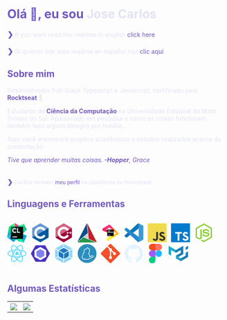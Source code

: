 <h1 style="color: #7159c1;white-space: nowrap">Olá 👋, eu sou <p style="display: inline; color: #e2e3f3">Jose Carlos</p></h1>

<h4 style="white-space: nowrap"><h3 style="color: #7159c1; display: inline">❯</h3><p style="color: #e2e3f3; display: inline"> If you want read this readme in english <a href="http://www.github.com/josefilho/josefilho/README-en.md" style="color: #7159c1; text-decoration: none;">click here</a>.</p></h4>
<h4 style="white-space: nowrap"><h3 style="color: #7159c1; display: inline">❯</h3><p style="color: #e2e3f3; display: inline"> Si quieres leer este readme en español haz <a href="http://www.github.com/josefilho/josefilho/README-es.md" style="color: #7159c1; text-decoration: none;">clic aquí</a>.</p></h4>

<h2 style="color: #7159c1">Sobre mim</h2>

<p style="color: #e2e3f3">Desenvolvedor Full-Stack Typescript e Javascript, certificado pela <strong style="color: #7159c1">Rocktseat</strong> 💜.</p>

<p style="color: #e2e3f3">Estudante de <strong style="color: #7159c1">Ciência da Computação</strong> na Universidade Estadual do Mato Grosso do Sul.
Apaixonado em pesquisa e como as coisas funcionam, também faço alguns designs por hobbie.</p>

<p style="color: #e2e3f3">Aqui você encontrará projetos acadêmicos e estudos realizados acerca da computação.</p>

<p style="color: #7159c1"><i>Tive que aprender muitas coisas.<strong> -Hopper</strong>, Grace</i></p>

<h6 style="white-space: nowrap"><h3 style="color: #7159c1; display: inline; font-size: 15px">❯</h3><p style="color: #e2e3f3; display: inline; font-size: 12px"> Confira também <a href="https://app.rocketseat.com.br/me/jose-carlos" style="color: #7159c1; text-decoration: none;" target="_blank">meu perfil</a> na plataforma da Rocketseat.</p></h6>


<h2 style="color: #7159c1">Linguagens e Ferramentas</h2>

<div style="display: flex; flex-direction: row; align-itens: center; justify-content: center">

<svg width="45" height="45" viewBox="0 0 64 64" fill="none" xmlns="http://www.w3.org/2000/svg" style="padding-right: 5px"><path d="M23 25L24.4 0L38.9 8.1L23 25Z" fill="url(#paint0_linear)"/><path d="M23 25.0001L23.9 9.5001L38.9 8.1001L23 25.0001Z" fill="url(#paint1_linear)"/><path d="M23 25L23.9 9.7L24.4 0L5.9 11.6L0 47.1L23 25Z" fill="#00FF6A"/><path d="M23 25L23.9 9.5L5.90002 11.6L12.4 35.3L23 25Z" fill="url(#paint2_linear)"/><path d="M23 25L24.4 0L5.90002 11.6L12.4 35.3L23 25Z" fill="url(#paint3_linear)"/><path d="M23 24.5L21.7 47.4L37.9 60.5L53.9 64L64 41.2L23 24.5Z" fill="url(#paint4_linear)"/><path d="M48.9 40.4999L34.7 31.7999L36.5 29.8999L64 41.1999L48.9 40.4999Z" fill="url(#paint5_linear)"/><path d="M48.9 40.5L37.9 60.5L53.9 64L64 41.2L48.9 40.5Z" fill="url(#paint6_linear)"/><path d="M22.4 32.5L21.7 47.4L37.9 60.5L22.4 32.5Z" fill="url(#paint7_linear)"/><path d="M22.9 33.7998L53.9 63.9998L37.9 60.4998L22.9 33.7998Z" fill="url(#paint8_linear)"/><path d="M22.9 33.7998L53.9 63.9998L37.9 60.4998L22.9 33.7998Z" fill="url(#paint9_linear)"/><path d="M0 47.1001L23 25.0001L5.9 11.6001L0 47.1001Z" fill="url(#paint10_linear)"/><path d="M0 47.1001L16.9 30.1001L5.9 11.6001L0 47.1001Z" fill="url(#paint11_linear)"/><path d="M64 22.0999L54.5 2.3999L38.9 8.0999L0 47.0999L20.8 62.1999L64 22.0999Z" fill="url(#paint12_linear)"/><path d="M22.6 33.7002L21.7 47.4002L29.7 53.9002L32.7 51.1002L22.6 33.7002Z" fill="url(#paint13_linear)"/><path d="M0 47.1001L22.5 33.6001L20.8 62.2001L0 47.1001Z" fill="url(#paint14_linear)"/><path d="M0 47.1001L22.5 33.6001L20.8 62.2001L0 47.1001Z" fill="url(#paint15_linear)"/><path d="M11.9 39.9001L22.5 33.6001L21.6 47.2001L11.9 39.9001Z" fill="url(#paint16_linear)"/><path d="M0 47.0999L22.5 33.6999L54.5 2.3999L38.9 8.0999L0 47.0999Z" fill="url(#paint17_linear)"/><path d="M0 47.0999L22.4 33.6999L54.5 2.3999L38.9 8.0999L0 47.0999Z" fill="url(#paint18_linear)"/><path d="M45.2 11.5999L54.5 2.3999L38.9 8.0999L45.2 11.5999Z" fill="url(#paint19_linear)"/><path d="M63.8 21.8001L29.8 53.6001L17.1 30.0001L38.9 8.1001L63.8 21.8001Z" fill="url(#paint20_linear)"/><path d="M49.5 35.2002L22.9 24.2002V24.4002L45.9 38.6002L49.5 35.2002Z" fill="url(#paint21_linear)"/><path d="M45.2 11.5001L22.5 33.7001L0 47.1001L17.1 30.0001L38.9 8.1001L45.2 11.5001Z" fill="url(#paint22_linear)"/><path d="M45.4 11.4001L22.5 33.7001L0 47.1001L17.1 30.0001L38.9 8.1001L45.4 11.4001Z" fill="url(#paint23_linear)"/><path d="M45.4 10.9999L54.5 2.3999L64 22.0999L45.4 10.9999Z" fill="url(#paint24_linear)"/><path d="M23.1 24.0001L33.5 29.2001L38.9 8.1001L23.1 24.0001Z" fill="url(#paint25_linear)"/><path d="M38.9 8.1L24.4 0L23.1 24L38.9 8.1Z" fill="url(#paint26_linear)"/><path d="M52 12H12V52H52V12Z" fill="url(#paint27_linear)"/><g opacity="0.3"><path opacity="0.3" d="M52 36.3L23 24.5L21.7 47.4L27.4 52H52V36.3Z" fill="url(#paint28_linear)"/><path opacity="0.3" d="M52 52V40.6L48.9 40.5L42.6 52H52Z" fill="url(#paint29_linear)"/><path opacity="0.3" d="M12 12V33.7V36L23 25L23.7 12H12Z" fill="url(#paint30_linear)"/><path opacity="0.3" d="M12 33.6999V35.4999L23 24.9999L12 16.3999V33.6999Z" fill="url(#paint31_linear)"/><path opacity="0.3" d="M23.7 12L23.1 24L35 12H23.7Z" fill="url(#paint32_linear)"/><path opacity="0.3" d="M52 33.2V12H35L12 35V52H31.7L52 33.2Z" fill="url(#paint33_linear)"/><path opacity="0.3" d="M12 35.1V40.1L22.5 33.7L44.7 12H35L12 35V35.1Z" fill="url(#paint34_linear)"/><path opacity="0.3" d="M12 52.0001H21.4L22.5 33.6001L12 39.9001V52.0001Z" fill="url(#paint35_linear)"/></g><path d="M32 44.4502H17V46.9502H32V44.4502Z" fill="white"/><path d="M32.3 16.9502H35.6V29.2002H42.2001V32.0002H32.3V16.9502Z" fill="white"/><path d="M16.15 24.6C16.15 20.25 19.4 16.75 24.05 16.75C26.9 16.75 28.6 17.7 30 19.1L27.9 21.5C26.75 20.45 25.55 19.8 24.05 19.8C21.5 19.8 19.65 21.9 19.65 24.5V24.55C19.65 27.15 21.45 29.3 24.05 29.3C25.8 29.3 26.85 28.6 28.05 27.55L30.15 29.7C28.6 31.35 26.85 32.4 23.95 32.4C19.45 32.35 16.15 28.9 16.15 24.6Z" fill="white"/><defs><linearGradient id="paint0_linear" x1="23.0045" y1="12.513" x2="41.3411" y2="12.513" gradientUnits="userSpaceOnUse"><stop  offset="0" stop-color="#FF318C"/><stop offset="0.149" stop-color="#FB348C"/><stop offset="0.2849" stop-color="#F03C8C"/><stop offset="0.4157" stop-color="#DE4A8C"/><stop offset="0.5434" stop-color="#C45D8B"/><stop offset="0.6689" stop-color="#A2778B"/><stop offset="0.7926" stop-color="#79958A"/><stop offset="0.9128" stop-color="#49B98A"/><stop offset="1" stop-color="#21D789"/></linearGradient><linearGradient id="paint1_linear" x1="20.8201" y1="18.293" x2="46.2931" y2="8.349" gradientUnits="userSpaceOnUse"><stop offset="0.1069" stop-color="#FF318C"/><stop offset="0.2181" stop-color="#FB338C"/><stop offset="0.3194" stop-color="#F0388E"/><stop offset="0.4168" stop-color="#DE4190"/><stop offset="0.5114" stop-color="#C44E93"/><stop offset="0.6008" stop-color="#A45E97"/><stop offset="0.6375" stop-color="#976A96"/><stop offset="0.7051" stop-color="#758992"/><stop offset="0.7956" stop-color="#3FBC8C"/><stop offset="0.8402" stop-color="#21D789"/></linearGradient><linearGradient id="paint2_linear" x1="20.7408" y1="7.0486" x2="6.81342" y2="32.0706" gradientUnits="userSpaceOnUse"><stop offset="0.0294109" stop-color="#00FF6A"/><stop offset="0.375" stop-color="#21D789"/><stop offset="0.9032" stop-color="#009AE5"/></linearGradient><linearGradient id="paint3_linear" x1="24.1431" y1="17.1367" x2="14.8802" y2="17.954" gradientUnits="userSpaceOnUse"><stop offset="0.0294109" stop-color="#A6FF9E"/><stop offset="0.6015" stop-color="#21D789" stop-opacity="0"/></linearGradient><linearGradient id="paint4_linear" x1="34.2964" y1="43.6371" x2="64.0131" y2="47.8622" gradientUnits="userSpaceOnUse"><stop offset="0.3444" stop-color="#21D789"/><stop offset="0.8032" stop-color="#009AE5"/><stop offset="0.9931" stop-color="#0855FA"/></linearGradient><linearGradient id="paint5_linear" x1="35.8946" y1="43.4374" x2="58.8179" y2="30.7715" gradientUnits="userSpaceOnUse"><stop offset="0.0962983" stop-color="#00FF6A"/><stop offset="0.9654" stop-color="#00FF6A" stop-opacity="0"/></linearGradient><linearGradient id="paint6_linear" x1="31.3557" y1="63.3234" x2="66.4022" y2="43.9592" gradientUnits="userSpaceOnUse"><stop  offset="0" stop-color="#42FFFA" stop-opacity="0.5"/><stop offset="0.9989" stop-color="#00FF6A" stop-opacity="0"/></linearGradient><linearGradient id="paint7_linear" x1="40.9231" y1="48.4456" x2="28.5726" y2="46.2661" gradientUnits="userSpaceOnUse"><stop offset="0.0521494" stop-color="#00FF6A"/><stop offset="1" stop-color="#009AE5"/></linearGradient><linearGradient id="paint8_linear" x1="64.3361" y1="51.3322" x2="24.534" y2="47.606" gradientUnits="userSpaceOnUse"><stop offset="0.1212" stop-color="#21D789" stop-opacity="0"/><stop offset="0.7868" stop-color="#00FF6A"/></linearGradient><linearGradient id="paint9_linear" x1="42.2493" y1="45.7949" x2="33.9588" y2="52.5113" gradientUnits="userSpaceOnUse"><stop offset="0.0962983" stop-color="#42FFFA"/><stop offset="0.9654" stop-color="#42FFFA" stop-opacity="0"/></linearGradient><linearGradient id="paint10_linear" x1="17.9789" y1="10.6547" x2="-1.1155" y2="52.3152" gradientUnits="userSpaceOnUse"><stop offset="0.0913979" stop-color="#00FF6A"/><stop offset="0.759" stop-color="#009AE5"/></linearGradient><linearGradient id="paint11_linear" x1="3.364" y1="20.2085" x2="10.2658" y2="45.0911" gradientUnits="userSpaceOnUse"><stop offset="0.1163" stop-color="#21D789" stop-opacity="0.6"/><stop offset="1" stop-color="#009AE5"/></linearGradient><linearGradient id="paint12_linear" x1="58.7729" y1="6.3221" x2="-5.6103" y2="74.3205" gradientUnits="userSpaceOnUse"><stop offset="0.0913979" stop-color="#21D789"/><stop offset="0.9032" stop-color="#009AE5"/></linearGradient><linearGradient id="paint13_linear" x1="32.6775" y1="61.1161" x2="20.5203" y2="34.7755" gradientUnits="userSpaceOnUse"><stop offset="0.00994756" stop-color="#009AE5"/><stop offset="0.9654" stop-color="#009AE5" stop-opacity="0"/></linearGradient><linearGradient id="paint14_linear" x1="1.91165e-05" y1="47.8972" x2="22.526" y2="47.8972" gradientUnits="userSpaceOnUse"><stop offset="0.0556783" stop-color="#009AE5" stop-opacity="0.4"/><stop offset="0.7897" stop-color="#009AE5"/></linearGradient><linearGradient id="paint15_linear" x1="3.8601" y1="34.1313" x2="19.6615" y2="47.3899" gradientUnits="userSpaceOnUse"><stop offset="0.1196" stop-color="#42FFFA"/><stop offset="0.6743" stop-color="#42FFFA" stop-opacity="0"/></linearGradient><linearGradient id="paint16_linear" x1="11.9384" y1="40.3986" x2="22.526" y2="40.3986" gradientUnits="userSpaceOnUse"><stop offset="0.0556783" stop-color="#009AE5" stop-opacity="0.4"/><stop offset="1" stop-color="#087CFA"/></linearGradient><linearGradient id="paint17_linear" x1="10.8516" y1="44.8557" x2="51.159" y2="-4.582" gradientUnits="userSpaceOnUse"><stop  offset="0" stop-color="#0697DC"/><stop offset="0.9032" stop-color="#00FF6A"/></linearGradient><linearGradient id="paint18_linear" x1="35.3278" y1="30.9561" x2="27.8812" y2="25.2349" gradientUnits="userSpaceOnUse"><stop offset="0.0962983" stop-color="#6EFFA3"/><stop offset="0.6015" stop-color="#21D789" stop-opacity="0"/></linearGradient><linearGradient id="paint19_linear" x1="52.5183" y1="8.3123" x2="42.1656" y2="3.2268" gradientUnits="userSpaceOnUse"><stop offset="0.0962983" stop-color="#6EFFA3"/><stop offset="0.9654" stop-color="#FCF84A" stop-opacity="0"/></linearGradient><linearGradient id="paint20_linear" x1="59.7764" y1="50.0351" x2="17.2761" y2="9.7142" gradientUnits="userSpaceOnUse"><stop offset="0.5747" stop-color="#0CAFA3" stop-opacity="0.1365"/><stop offset="1" stop-color="#07C3F2" stop-opacity="0.88"/></linearGradient><linearGradient id="paint21_linear" x1="16.9031" y1="22.4844" x2="51.3996" y2="38.6265" gradientUnits="userSpaceOnUse"><stop offset="0.4862" stop-color="#087CFA" stop-opacity="0"/><stop offset="1" stop-color="#21D789"/></linearGradient><linearGradient id="paint22_linear" x1="29.725" y1="35.0357" x2="23.5645" y2="30.0705" gradientUnits="userSpaceOnUse"><stop offset="0.311" stop-color="#65FFC5" stop-opacity="0.88"/><stop offset="0.4437" stop-color="#56F2BE" stop-opacity="0.6801"/><stop offset="0.6983" stop-color="#2FD0AD" stop-opacity="0.2969"/><stop offset="0.8955" stop-color="#0CB29E" stop-opacity="0"/></linearGradient><linearGradient id="paint23_linear" x1="26.9702" y1="37.1942" x2="17.8889" y2="20.3031" gradientUnits="userSpaceOnUse"><stop offset="0.0962983" stop-color="#42FFFA"/><stop offset="0.6336" stop-color="#42FFFA" stop-opacity="0"/></linearGradient><linearGradient id="paint24_linear" x1="68.3528" y1="16.7675" x2="48.8579" y2="7.1911" gradientUnits="userSpaceOnUse"><stop offset="0.1514" stop-color="#00865B"/><stop offset="0.2496" stop-color="#048D64" stop-opacity="0.8794"/><stop offset="0.412" stop-color="#0EA07D" stop-opacity="0.6799"/><stop offset="0.6187" stop-color="#1FBFA6" stop-opacity="0.426"/><stop offset="0.8591" stop-color="#37EADF" stop-opacity="0.1306"/><stop offset="0.9654" stop-color="#42FFFA" stop-opacity="0"/></linearGradient><linearGradient id="paint25_linear" x1="58.5238" y1="3.4361" x2="20.1101" y2="29.5901" gradientUnits="userSpaceOnUse"><stop offset="0.1446" stop-color="#FF67AA"/><stop offset="0.2328" stop-color="#FB69A9" stop-opacity="0.8603"/><stop offset="0.3132" stop-color="#F06FA6" stop-opacity="0.7328"/><stop offset="0.3907" stop-color="#DE7AA2" stop-opacity="0.6101"/><stop offset="0.4663" stop-color="#C48A9B" stop-opacity="0.4903"/><stop offset="0.5406" stop-color="#A29E93" stop-opacity="0.3725"/><stop offset="0.6139" stop-color="#79B788" stop-opacity="0.2564"/><stop offset="0.6864" stop-color="#48D47C" stop-opacity="0.1415"/><stop offset="0.7565" stop-color="#10F56E" stop-opacity="0.0303353"/><stop offset="0.7757" stop-color="#00FF6A" stop-opacity="0"/></linearGradient><linearGradient id="paint26_linear" x1="18.7415" y1="11.3875" x2="33.0445" y2="13.1583" gradientUnits="userSpaceOnUse"><stop offset="0.2258" stop-color="#FF52A0"/><stop offset="0.4026" stop-color="#FF4E9E" stop-opacity="0.6404"/><stop offset="0.5635" stop-color="#FF4397" stop-opacity="0.3132"/><stop offset="0.7175" stop-color="#FF318C" stop-opacity="0"/></linearGradient><linearGradient id="paint27_linear" x1="11.4969" y1="12.0965" x2="51.2702" y2="50.7069" gradientUnits="userSpaceOnUse"><stop  offset="0" stop-color="#007859"/><stop offset="0.0882966" stop-color="#00533E"/><stop offset="0.1921" stop-color="#002F23"/><stop offset="0.2894" stop-color="#001510"/><stop offset="0.3766" stop-color="#000604"/><stop offset="0.4452"/><stop offset="0.9138"/></linearGradient><linearGradient id="paint28_linear" x1="31.5548" y1="39.1328" x2="54.1056" y2="42.339" gradientUnits="userSpaceOnUse"><stop offset="0.0207811" stop-color="#00A466"/><stop offset="0.9931" stop-color="#083737"/></linearGradient><linearGradient id="paint29_linear" x1="42.6052" y1="46.2351" x2="52" y2="46.2351" gradientUnits="userSpaceOnUse"><stop offset="0.1545" stop-color="#003127"/><stop offset="0.9931" stop-color="#0855FA"/></linearGradient><linearGradient id="paint30_linear" x1="23.4487" y1="22.9779" x2="16.8948" y2="23.5562" gradientUnits="userSpaceOnUse"><stop offset="0.0962983" stop-color="#6EFFA3"/><stop offset="0.9654" stop-color="#FCF84A"/></linearGradient><linearGradient id="paint31_linear" x1="19.4166" y1="16.5411" x2="9.8452" y2="37.4241" gradientUnits="userSpaceOnUse"><stop offset="0.0913979" stop-color="#00FF6A"/><stop offset="0.759" stop-color="#009AE5"/></linearGradient><linearGradient id="paint32_linear" x1="25.6218" y1="10.9372" x2="32.5652" y2="25.2735" gradientUnits="userSpaceOnUse"><stop offset="0.3369" stop-color="#FF52A0"/><stop offset="0.493" stop-color="#FF489A"/><stop offset="0.7175" stop-color="#FF318C"/></linearGradient><linearGradient id="paint33_linear" x1="36.1614" y1="9.7503" x2="28.7042" y2="53.4649" gradientUnits="userSpaceOnUse"><stop  offset="0" stop-color="#21D789"/><stop offset="1" stop-color="#090C1B"/></linearGradient><linearGradient id="paint34_linear" x1="32.9892" y1="13.3401" x2="21.3855" y2="38.8617" gradientUnits="userSpaceOnUse"><stop offset="0.0962983" stop-color="#6EFFA3"/><stop offset="0.9654" stop-color="#218F59"/></linearGradient><linearGradient id="paint35_linear" x1="10.3463" y1="37.0135" x2="19.5794" y2="44.7608" gradientUnits="userSpaceOnUse"><stop offset="0.1545" stop-color="#001A18"/><stop offset="0.9931" stop-color="#0855FA"/></linearGradient></defs></svg>
<img src="https://raw.githubusercontent.com/devicons/devicon/master/icons/c/c-original.svg" alt="c" height="45" style="padding-right: 5px" />
<img src="https://raw.githubusercontent.com/devicons/devicon/master/icons/cplusplus/cplusplus-original.svg" alt="cplusplus" height="45" style="padding-right: 5px"/>
<img src="https://raw.githubusercontent.com/devicons/devicon/master/icons/cmake/cmake-original.svg" alt="cmake" height="45" style="padding-right: 5px"/>
<img src="https://raw.githubusercontent.com/devicons/devicon/master/icons/jetbrains/jetbrains-original.svg" alt="jetbrains" height="45" style="padding-right: 5px"/>
<img src="https://raw.githubusercontent.com/devicons/devicon/master/icons/vscode/vscode-original.svg" alt="vscode" height="45" style="padding-right: 5px"/>
<img src="https://raw.githubusercontent.com/devicons/devicon/master/icons/javascript/javascript-original.svg" alt="javascript" height="45" style="padding-right: 5px"/>
<img src="https://raw.githubusercontent.com/devicons/devicon/master/icons/typescript/typescript-original.svg" alt="typescript" height="45" style="padding-right: 5px"/>
<img src="https://raw.githubusercontent.com/devicons/devicon/master/icons/nodejs/nodejs-original.svg" alt="node" height="45" style="padding-right: 5px"/>
<img src="https://raw.githubusercontent.com/devicons/devicon/master/icons/react/react-original.svg" alt="react" height="45" style="padding-right: 5px"/>
<img src="https://raw.githubusercontent.com/devicons/devicon/master/icons/eslint/eslint-original.svg" alt="eslint" height="45" style="padding-right: 5px"/>
<img src="https://raw.githubusercontent.com/devicons/devicon/master/icons/webpack/webpack-original.svg" alt="webpack" height="45" style="padding-right: 5px"/>
<img src="https://raw.githubusercontent.com/devicons/devicon/master/icons/yarn/yarn-original.svg" alt="yarn" height="45" style="padding-right: 5px"/>
<img src="https://raw.githubusercontent.com/devicons/devicon/master/icons/git/git-original.svg" alt="git" height="45" style="padding-right: 5px"/>
<svg xmlns="http://www.w3.org/2000/svg" viewBox="0 0 128 128" height="45"><style xmlns="" lang="en" type="text/css" id="dark-mode-custom-style"/><style xmlns="" lang="en" type="text/css" id="dark-mode-native-style"/><g fill="#e3f3ff"><path fill-rule="evenodd" clip-rule="evenodd" d="M64 5.103c-33.347 0-60.388 27.035-60.388 60.388 0 26.682 17.303 49.317 41.297 57.303 3.017.56 4.125-1.31 4.125-2.905 0-1.44-.056-6.197-.082-11.243-16.8 3.653-20.345-7.125-20.345-7.125-2.747-6.98-6.705-8.836-6.705-8.836-5.48-3.748.413-3.67.413-3.67 6.063.425 9.257 6.223 9.257 6.223 5.386 9.23 14.127 6.562 17.573 5.02.542-3.903 2.107-6.568 3.834-8.076-13.413-1.525-27.514-6.704-27.514-29.843 0-6.593 2.36-11.98 6.223-16.21-.628-1.52-2.695-7.662.584-15.98 0 0 5.07-1.623 16.61 6.19C53.7 35 58.867 34.327 64 34.304c5.13.023 10.3.694 15.127 2.033 11.526-7.813 16.59-6.19 16.59-6.19 3.287 8.317 1.22 14.46.593 15.98 3.872 4.23 6.215 9.617 6.215 16.21 0 23.194-14.127 28.3-27.574 29.796 2.167 1.874 4.097 5.55 4.097 11.183 0 8.08-.07 14.583-.07 16.572 0 1.607 1.088 3.49 4.148 2.897 23.98-7.994 41.263-30.622 41.263-57.294C124.388 32.14 97.35 5.104 64 5.104z"/><path d="M26.484 91.806c-.133.3-.605.39-1.035.185-.44-.196-.685-.605-.543-.906.13-.31.603-.395 1.04-.188.44.197.69.61.537.91zm2.446 2.729c-.287.267-.85.143-1.232-.28-.396-.42-.47-.983-.177-1.254.298-.266.844-.14 1.24.28.394.426.472.984.17 1.255zM31.312 98.012c-.37.258-.976.017-1.35-.52-.37-.538-.37-1.183.01-1.44.373-.258.97-.025 1.35.507.368.545.368 1.19-.01 1.452zm3.261 3.361c-.33.365-1.036.267-1.552-.23-.527-.487-.674-1.18-.343-1.544.336-.366 1.045-.264 1.564.23.527.486.686 1.18.333 1.543zm4.5 1.951c-.147.473-.825.688-1.51.486-.683-.207-1.13-.76-.99-1.238.14-.477.823-.7 1.512-.485.683.206 1.13.756.988 1.237zm4.943.361c.017.498-.563.91-1.28.92-.723.017-1.308-.387-1.315-.877 0-.503.568-.91 1.29-.924.717-.013 1.306.387 1.306.88zm4.598-.782c.086.485-.413.984-1.126 1.117-.7.13-1.35-.172-1.44-.653-.086-.498.422-.997 1.122-1.126.714-.123 1.354.17 1.444.663zm0 0"/></g></svg>
<img src="https://raw.githubusercontent.com/devicons/devicon/master/icons/figma/figma-original.svg" alt="figma" height="45" style="padding-right: 5px"/>
<img src="https://raw.githubusercontent.com/devicons/devicon/master/icons/materialui/materialui-original.svg" alt="google-material" height="45" style="padding-right: 5px"/>
</div>

<h2 style="color: #7159c1">Algumas Estatísticas</h2>

<table>
  <tr>
    <td align="center" style="padding=0;width=50%;">
      <img align="center" style="padding=0;" src="https://github-readme-stats.vercel.app/api/?username=josefilho&show_icons=true&title_color=7159c1&text_color=9f9f9f&bg_color=00000000&hide_border=true&icon_color=7159c1&hide_title=true&count_private=true" />
    </td>
    <td align="center" style="padding=0;width=50%;">
      <img align="center" style="padding=0;" src="https://github-readme-stats.vercel.app/api/wakatime/?username=Feensir&show_icons=true&title_color=7159c1&text_color=9f9f9f&bg_color=00000000&hide_border=true&icon_color=7159c1&count_private=true" />
    </td>
  </tr>
</table>
